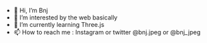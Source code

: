 - 👋 Hi, I’m Bnj
- 👀 I’m interested by the web basically
- 🌱 I’m currently learning Three.js
- 📫 How to reach me : Instagram or twitter @bnj.jpeg or @bnj_jpeg
